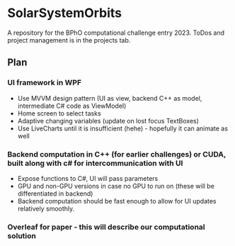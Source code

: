 # SolarSystemOrbits
A repository for the BPhO computational challenge entry 2023.
ToDos and project management is in the projects tab.

## Plan
### UI framework in WPF
- Use MVVM design pattern (UI as view, backend C++ as model, intermediate C# code as ViewModel)
- Home screen to select tasks
- Adaptive changing variables (update on lost focus TextBoxes)
- Use LiveCharts until it is insufficient (hehe) - hopefully it can animate as well
### Backend computation in C++ (for earlier challenges) or CUDA, built along with c# for intercommunication with UI
- Expose functions to C#, UI will pass parameters
- GPU and non-GPU versions in case no GPU to run on (these will be differentiated in backend)
- Backend computation should be fast enough to allow for UI updates relatively smoothly.
### Overleaf for paper - this will describe our computational solution
